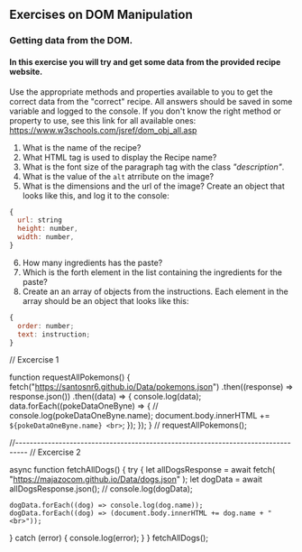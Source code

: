 ## Exercises on DOM Manipulation

### Getting data from the DOM. 

#### In this exercise you will try and get some data from the provided recipe website.

Use the appropriate methods and properties available to you to get the correct data from the "correct" recipe. All answers should be saved in some variable and logged to the console. If you don't know the right method or property to use, see this link for all available ones: https://www.w3schools.com/jsref/dom_obj_all.asp

1. What is the name of the recipe?
2. What HTML tag is used to display the Recipe name?
3. What is the font size of the paragraph tag with the class _"description"_.
4. What is the value of the `alt` atrribute on the image?
5. What is the dimensions and the url of the image? Create an object that looks like this, and log it to the console:

```js
{
  url: string
  height: number,
  width: number,
}
```

6. How many ingredients has the paste?
7. Which is the forth element in the list containing the ingredients for the paste?
8. Create an an array of objects from the instructions. Each element in the array should be an object that looks like this:

```js
{
  order: number;
  text: instruction;
}
```
// Excercise 1

function requestAllPokemons() {
  fetch("https://santosnr6.github.io/Data/pokemons.json")
    .then((response) => response.json())
    .then((data) => {
      console.log(data);
      data.forEach((pokeDataOneByne) => {
        // console.log(pokeDataOneByne.name);
        document.body.innerHTML += `${pokeDataOneByne.name} <br>`;
      });
    });
}
// requestAllPokemons();

//---------------------------------------------------------------------------------
// Excercise 2

async function fetchAllDogs() {
  try {
    let allDogsResponse = await fetch(
      "https://majazocom.github.io/Data/dogs.json"
    );
    let dogData = await allDogsResponse.json();
    // console.log(dogData);

    dogData.forEach((dog) => console.log(dog.name));
    dogData.forEach((dog) => (document.body.innerHTML += dog.name + "<br>"));
  } catch (error) {
    console.log(error);
  }
}
fetchAllDogs();